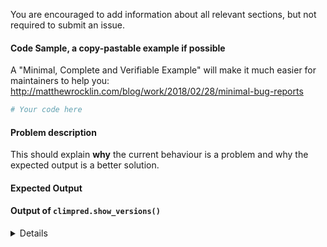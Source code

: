 You are encouraged to add information about all relevant sections, but not required to submit an issue.

#### Code Sample, a copy-pastable example if possible

A "Minimal, Complete and Verifiable Example" will make it much easier for maintainers to help you:
<http://matthewrocklin.com/blog/work/2018/02/28/minimal-bug-reports>

```python
# Your code here
```

#### Problem description

This should explain **why** the current behaviour is a problem and why the expected output is a better solution.

#### Expected Output

#### Output of `climpred.show_versions()`

<details>
# Paste the output here climpred.show_versions() here

</details>
